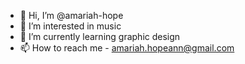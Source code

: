 - 👋 Hi, I’m @amariah-hope
- 👀 I’m interested in music
- 🌱 I’m currently learning graphic design
- 📫 How to reach me - amariah.hopeann@gmail.com

<!---
amariah-hope/amariah-hope is a ✨ special ✨ repository because its `README.md` (this file) appears on your GitHub profile.
You can click the Preview link to take a look at your changes.
--->
